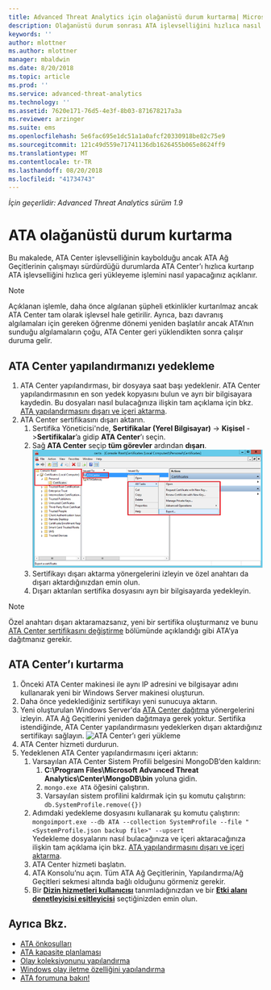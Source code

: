 ```yaml
---
title: Advanced Threat Analytics için olağanüstü durum kurtarma| Microsoft Docs
description: Olağanüstü durum sonrası ATA işlevselliğini hızlıca nasıl kurtarabileceğinizi açıklar
keywords: ''
author: mlottner
ms.author: mlottner
manager: mbaldwin
ms.date: 8/20/2018
ms.topic: article
ms.prod: ''
ms.service: advanced-threat-analytics
ms.technology: ''
ms.assetid: 7620e171-76d5-4e3f-8b03-871678217a3a
ms.reviewer: arzinger
ms.suite: ems
ms.openlocfilehash: 5e6fac695e1dc51a1a0afcf20330918be82c75e9
ms.sourcegitcommit: 121c49d559e71741136db1626455b065e8624ff9
ms.translationtype: MT
ms.contentlocale: tr-TR
ms.lasthandoff: 08/20/2018
ms.locfileid: "41734743"
---
```

*İçin geçerlidir: Advanced Threat Analytics sürüm 1.9*



# <a name="ata-disaster-recovery"></a>ATA olağanüstü durum kurtarma
Bu makalede, ATA Center işlevselliğinin kaybolduğu ancak ATA Ağ Geçitlerinin çalışmayı sürdürdüğü durumlarda ATA Center’ı hızlıca kurtarıp ATA işlevselliğini hızlıca geri yükleyeme işlemini nasıl yapacağınız açıklanır. 

>[!NOTE]
> Açıklanan işlemle, daha önce algılanan şüpheli etkinlikler kurtarılmaz ancak ATA Center tam olarak işlevsel hale getirilir. Ayrıca, bazı davranış algılamaları için gereken öğrenme dönemi yeniden başlatılır ancak ATA’nın sunduğu algılamaların çoğu, ATA Center geri yüklendikten sonra çalışır duruma gelir. 

## <a name="back-up-your-ata-center-configuration"></a>ATA Center yapılandırmanızı yedekleme

1. ATA Center yapılandırması, bir dosyaya saat başı yedeklenir. ATA Center yapılandırmasının en son yedek kopyasını bulun ve ayrı bir bilgisayara kaydedin. Bu dosyaları nasıl bulacağınıza ilişkin tam açıklama için bkz. [ATA yapılandırmasını dışarı ve içeri aktarma](ata-configuration-file.md). 
2. ATA Center sertifikasını dışarı aktarın.
    1. Sertifika Yöneticisi'nde, **Sertifikalar (Yerel Bilgisayar)** -> **Kişisel** ->**Sertifikalar**’a gidip **ATA Center**’ı seçin.
    2. Sağ **ATA Center** seçip **tüm görevler** ardından **dışarı**. 
     ![ATA Center Sertifikası](media/ata-center-cert.png)
    3. Sertifikayı dışarı aktarma yönergelerini izleyin ve özel anahtarı da dışarı aktardığınızdan emin olun.
    4. Dışarı aktarılan sertifika dosyasını ayrı bir bilgisayarda yedekleyin.

  > [!NOTE] 
  > Özel anahtarı dışarı aktaramazsanız, yeni bir sertifika oluşturmanız ve bunu [ATA Center sertifikasını değiştirme](modifying-ata-center-configuration.md) bölümünde açıklandığı gibi ATA’ya dağıtmanız gerekir. 

## <a name="recover-your-ata-center"></a>ATA Center’ı kurtarma

1. Önceki ATA Center makinesi ile aynı IP adresini ve bilgisayar adını kullanarak yeni bir Windows Server makinesi oluşturun.
2. Daha önce yedeklediğiniz sertifikayı yeni sunucuya aktarın.
3. Yeni oluşturulan Windows Server'da [ATA Center dağıtma](install-ata-step1.md) yönergelerini izleyin. ATA Ağ Geçitlerini yeniden dağıtmaya gerek yoktur. Sertifika istendiğinde, ATA Center yapılandırmasını yedeklerken dışarı aktardığınız sertifikayı sağlayın. 
![ATA Center’ı geri yükleme](media/disaster-recovery-deploymentss.png)
4. ATA Center hizmeti durdurun.
5. Yedeklenen ATA Center yapılandırmasını içeri aktarın:
    1. Varsayılan ATA Center Sistem Profili belgesini MongoDB’den kaldırın: 
        1. **C:\Program Files\Microsoft Advanced Threat Analytics\Center\MongoDB\bin** yoluna gidin. 
        2. `mongo.exe ATA` öğesini çalıştırın. 
        3. Varsayılan sistem profilini kaldırmak için şu komutu çalıştırın: `db.SystemProfile.remove({})`
    2. Adımdaki yedekleme dosyasını kullanarak şu komutu çalıştırın: `mongoimport.exe --db ATA --collection SystemProfile --file "<SystemProfile.json backup file>" --upsert`</br>
    Yedekleme dosyalarını nasıl bulacağınıza ve içeri aktaracağınıza ilişkin tam açıklama için bkz. [ATA yapılandırmasını dışarı ve içeri aktarma](ata-configuration-file.md). 
    3. ATA Center hizmeti başlatın.
    4. ATA Konsolu’nu açın. Tüm ATA Ağ Geçitlerinin, Yapılandırma/Ağ Geçitleri sekmesi altında bağlı olduğunu görmeniz gerekir.
    5. Bir [**Dizin hizmetleri kullanıcısı**](install-ata-step2.md) tanımladığınızdan ve bir [**Etki alanı denetleyicisi eşitleyicisi**](install-ata-step5.md) seçtiğinizden emin olun. 






## <a name="see-also"></a>Ayrıca Bkz.
- [ATA önkoşulları](ata-prerequisites.md)
- [ATA kapasite planlaması](ata-capacity-planning.md)
- [Olay koleksiyonunu yapılandırma](install-ata-step6.md)
- [Windows olay iletme özelliğini yapılandırma](configure-event-collection.md)
- [ATA forumuna bakın!](https://social.technet.microsoft.com/Forums/security/home?forum=mata)
